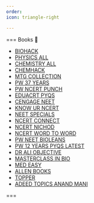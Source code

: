 ```yaml
---
order: 
icon: triangle-right

---
```



=== Books :rocket:

- <a href="https://drive.google.com/drive/u/4/folders/1ktMlLijx1m0yUEFu28BMdtr3FiHcnqXI" target="_blank">BIOHACK</a>
- <a href="https://drive.google.com/drive/folders/1-Brj59z6Jgvsk2fnjAGx1efTSquP1LjS" target="_blank">PHYSICS ALL</a>
- <a href="https://drive.google.com/drive/folders/124HhX4wPfblsoqKB8xc6ASOcxwbFfdLM" target="_blank">CHEMISTRY ALL</a>
- <a href="https://drive.google.com/drive/u/4/folders/1WaBcCHprRK1BEuebYXWapXdJW7cIRqGg" target="_blank">CHEMHACK</a>
- <a href="https://drive.google.com/drive/u/4/folders/1u4uSyoAfLedijAKfTkhYcy1r3DPduGg5" target="_blank">MTG COLLECTION</a>
- <a href="https://drive.google.com/drive/u/4/folders/1q24p03ri_bJEGaVMNG8GsC9v0p86PiLd" target="_blank">PW 37 YEARS</a>
- <a href="https://drive.google.com/drive/u/4/folders/1kMXkLVpB4X9X298OHul3QExUlcNCJhF1" target="_blank">PW NCERT PUNCH</a>
- <a href="https://drive.google.com/drive/u/4/folders/18H2LkLed4eu22QbfBxBBUl9USOqdktCj" target="_blank">EDUACRT PYQS</a>
- <a href="" target="_blank">CENGAGE NEET</a>
- <a href="https://drive.google.com/drive/u/4/folders/1UNAgbIVE4RUITMN97DMype8aQDR7tNEl" target="_blank">KNOW UR NCERT</a>
- <a href="https://drive.google.com/drive/u/4/folders/1R59RERJXPc8TcSeetlEwTkiBa97ZT_rS" target="_blank">NEET SPECIALS</a>
- <a href="https://drive.google.com/drive/u/4/folders/10V3Vno_x_l7kHVNV2Zt37DHlVSqkVKmx" target="_blank">NCERT CONNECT</a>
- <a href="https://drive.google.com/drive/u/4/folders/1JIJoA9AK7FndlhR2ihCCZ-GCIde8-fsD" target="_blank">NCERT NICHOD</a>
- <a href="https://drive.google.com/drive/u/4/folders/1poRjwvyjlTGiLPPt4b-U4Ixa7JfmbNot" target="_blank">NCERT WORD TO WORD</a>
- <a href="" target="_blank">PW NEET BIOLEANS</a>
- <a href="https://drive.google.com/drive/u/4/folders/1KsMF2QeVoq4Oa-VxppuEue75BDt5wzJF" target="_blank">PW 12 YEARS PYQS LATEST</a>
- <a href="https://drive.google.com/drive/u/4/folders/1Z3IL_N2hDOt8JNTRU_PVNJprTFbXJ7_h" target="_blank">DR ALI OBJECTIVE</a>
- <a href="https://drive.google.com/drive/u/4/folders/1GvhhZNKYM1LQrqVMVPuilP_iX2w_1gS6" target="_blank">MASTERCLASS IN BIO</a>
- <a href="https://drive.google.com/drive/u/4/folders/1XUZggvIg6eV6KK45VegcGIIGXm3JPP78" target="_blank">MED EASY</a>
- <a href="https://drive.google.com/drive/u/4/folders/1nloYg5ZGRSXtnwUoDWKCkSZVV1H25Bhf" target="_blank">ALLEN BOOKS</a>
- <a href="https://drive.google.com/drive/u/4/folders/1J8HIyV_R-EjAiTxuetV8ZO6pA4iDefhl" target="_blank">TOPPER</a>
- <a href="https://drive.google.com/file/d/1zj0QTBsu059cbY67vydxEJzDF_Fx1vat/view?usp=sharing" target="_blank">ADEED TOPICS ANAND MANI</a>









===
